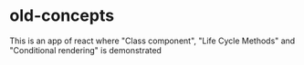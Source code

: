 # old-concepts
This is an app of react where "Class component", "Life Cycle Methods" and "Conditional rendering" is demonstrated 
